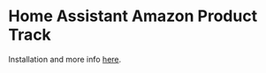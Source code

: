 Home Assistant Amazon Product Track
===================================

Installation and more info [here](http://domoticamente.it/package-tracciamento-dei-prezzi-su-amazon/).
